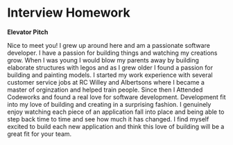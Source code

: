  # Interview Homework
 
 **Elevator Pitch**
 
 Nice to meet you! I grew up around here and am a passionate software developer. I have a passion for building things and watching my creations grow. When I was young I would blow my parents away by building elaborate structures with legos and as I grew older I found a passion for building and painting models. I started my work experience with several customer service jobs at RC Willey and Albertsons where I became a master of orginzation and helped train people. Since then I Attended Codeworks and found a real love for software development. Development fit into my love of building and creating in a surprising fashion. I genuinely enjoy watching each piece of an application fall into place and being able to step back time to time and see how much it has changed. I find myself excited to build each new application and think this love of building will be a great fit for your team. 
